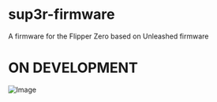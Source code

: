 # sup3r-firmware
A firmware for the Flipper Zero based on Unleashed firmware


# ON DEVELOPMENT

![Image](https://github.com/user-attachments/assets/a3f08fdc-9ad7-4785-ac47-3246910fae94)
